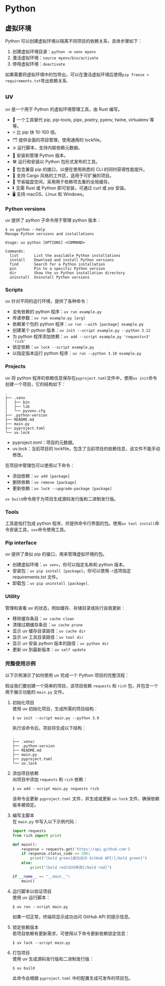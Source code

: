 # Python

## 虚拟环境

Python 可以创建虚拟环境以隔离不同项目的依赖关系，具体步骤如下：

1. 创建虚拟环境目录：`python -m venv myenv`
2. 激活虚拟环境：`source myenv/bin/activate`
3. 停用虚拟环境：`deactivate`

如果需要将虚拟环境中的包导出，可以在激活虚拟环境后使用`pip freeze > requirements.txt`导出依赖关系.

## uv

uv 是一个用于 Python 的虚拟环境管理工具，由 Rust 编写。

- 🚀 一个工具替代 pip, pip-tools, pipx, poetry, pyenv, twine, virtualenv 等等。
- ⚡️ 比 pip 快 10-100 倍。
- 🗂️ 提供全面的项目管理，使用通用的 lockfile。
- ❇️ 运行脚本，支持内联依赖元数据。
- 🐍 安装和管理 Python 版本。
- 🛠️ 运行和安装以 Python 包形式发布的工具。
- 🔩 包含兼容 pip 的接口，以便在使用熟悉的 CLI 的同时获得性能提升。
- 🏢 支持 Cargo 风格的工作区，适用于可扩展的项目。
- 💾 节省磁盘空间，采用用于依赖项去重的全局缓存。
- ⏬ 无需 Rust 或 Python 即可安装，可通过 curl 或 pip 安装。
- 🖥️ 支持 macOS、Linux 和 Windows。

### Python versions

uv 提供了 python 子命令用于管理 python 版本：

```SHELL
$ uv python --help
Manage Python versions and installations

Usage: uv python [OPTIONS] <COMMAND>

Commands:
  list       List the available Python installations
  install    Download and install Python versions
  find       Search for a Python installation
  pin        Pin to a specific Python version
  dir        Show the uv Python installation directory
  uninstall  Uninstall Python versions
```

### Scripts

uv 针对不同的运行环境，提供了各种命令：

- 没有依赖的 python 程序：`uv run example.py`
- 传递参数：`uv run example.py [arg]`
- 依赖某个包的 python 程序：`uv run --with [package] example.py`
- 创建某个 python 版本：`uv init --script example.py --python 3.12`
- 为 python 程序添加依赖：`uv add --script example.py 'requests<3' 'rich'`
- 锁定依赖：`uv lock --script example.py`
- 以指定版本运行 python 程序：`uv run --python 3.10 example.py`

### Projects

uv 将 python 程序的依赖信息保存在`pyproject.toml`文件中，使用`uv init`命令创建一个项目，它的结构如下：

```
.
├── .venv
│   ├── bin
│   ├── lib
│   └── pyvenv.cfg
├── .python-version
├── README.md
├── main.py
├── pyproject.toml
└── uv.lock
```

- pyproject.toml：项目的元数据。
- uv.lock：当前项目的 lockfile，包含了当前项目的依赖信息，该文件不能手动修改。

在项目中管理包可以使用以下命令：

- 添加依赖：`uv add [package]`
- 删除依赖：`uv remove [package]`
- 更新依赖：`uv lock --upgrade-package [package]`

`uv build`命令用于为项目生成源码发行版和二进制发行版。

### Tools

工具是指打包成 python 程序，并提供命令行界面的包。使用`uv tool install`命令安装工具，`uvx`命令使用工具。

### Pip interface

uv 提供了类似 pip 的接口，用来管理虚拟环境的包。

- 创建虚拟环境：`uv venv`，你可以指定名称和 python 版本。
- 安装包：`uv pip install [package]`，你可以使用`-r`选项指定 requirements.txt 文件。
- 卸载包：`uv pip uninstall [package]`.

### Utility

管理和查看 uv 的状态，例如缓存、存储目录或执行自我更新：

- 移除缓存条目：`uv cache clean`
- 清理过期缓存条目：`uv cache prune`
- 显示 uv 缓存目录路径：`uv cache dir`
- 显示 uv 工具目录路径：`uv tool dir`
- 显示 uv 安装 python 版本的路径：`uv python dir`
- 更新 uv 到最新版本：`uv self update`

### 完整使用示例

以下示例演示了如何使用 uv 完成一个 Python 项目的完整流程：

假设我们要创建一个简单的项目，该项目依赖 `requests` 和 `rich` 包，并包含一个用于展示功能的 `main.py` 文件。

1. 初始化项目  
   使用 uv 初始化项目，生成所需的项目结构：
   ```
   $ uv init --script main.py --python 3.9
   ```
   执行该命令后，项目将生成以下结构：
   ```
   .
   ├── .venv/
   ├── .python-version
   ├── README.md
   ├── main.py
   ├── pyproject.toml
   └── uv.lock
   ```

2. 添加项目依赖  
   向项目中添加 `requests` 和 `rich` 依赖：
   ```
   $ uv add --script main.py requests rich
   ```
   该命令会更新 `pyproject.toml` 文件，并生成或更新 `uv.lock` 文件，确保依赖版本被锁定。

3. 编写主脚本  
   在 `main.py` 中写入以下示例代码：
   ```python
   import requests
   from rich import print

   def main():
       response = requests.get('https://api.github.com')
       if response.status_code == 200:
           print("[bold green]成功访问 GitHub API![/bold green]")
       else:
           print("[bold red]访问失败[/bold red]")

   if __name__ == "__main__":
       main()
   ```

4. 运行脚本以验证项目  
   使用 uv 运行脚本：
   ```
   $ uv run --script main.py
   ```
   如果一切正常，终端将显示成功访问 GitHub API 的提示信息。

5. 锁定依赖版本  
   若项目依赖有更新需求，可使用以下命令更新依赖锁定信息：
   ```
   $ uv lock --script main.py
   ```

6. 打包项目  
   使用 uv 生成源码发行版和二进制发行版：
   ```
   $ uv build
   ```
   此命令会根据 `pyproject.toml` 中的配置生成可发布的项目包。
